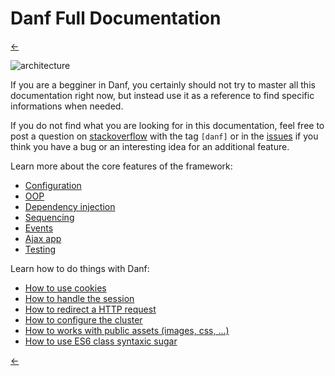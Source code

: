 Danf Full Documentation
=======================

[←](../index.md)

![architecture](../../img/architecture.png)

If you are a begginer in Danf, you certainly should not try to master all this documentation right now, but instead use it as a reference to find specific informations when needed.

If you do not find what you are looking for in this documentation, feel free to post a question on [stackoverflow](http://stackoverflow.com/) with the tag `[danf]` or in the [issues](https://github.com/gnodi/danf/issues) if you think you have a bug or an interesting idea for an additional feature.

Learn more about the core features of the framework:

* [Configuration](core/configuration.md)
* [OOP](core/oop.md)
* [Dependency injection](core/dependency-injection.md)
* [Sequencing](core/sequencing.md)
* [Events](core/events.md)
* [Ajax app](core/ajax-app.md)
* [Testing](core/testing.md)

Learn how to do things with Danf:

* [How to use cookies](how-to/cookies.md)
* [How to handle the session](how-to/session.md)
* [How to redirect a HTTP request](how-to/redirect.md)
* [How to configure the cluster](how-to/cluster.md)
* [How to works with public assets (images, css, ...)](how-to/assets.md)
* [How to use ES6 class syntaxic sugar](how-to/es6-class.md)

[←](../index.md)
